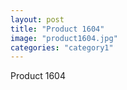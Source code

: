 ```yaml
---
layout: post
title: "Product 1604"
image: "product1604.jpg"
categories: "category1"
---
```

Product 1604
